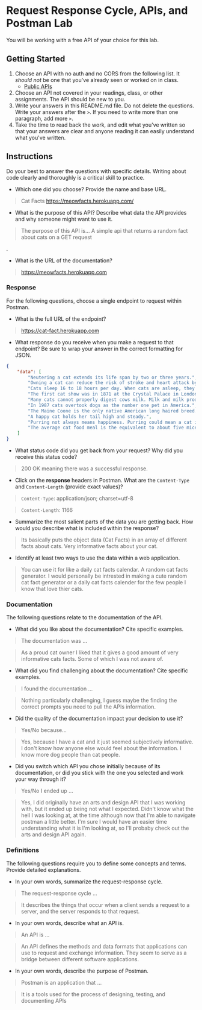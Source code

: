 # Request Response Cycle, APIs, and Postman Lab

You will be working with a free API of your choice for this lab.

## Getting Started

1. Choose an API with no auth and no CORS from the following list. It _should not_ be one that you've already seen or worked on in class.
   - [Public APIs](https://github.com/public-apis/public-apis)
1. Choose an API not covered in your readings, class, or other assignments. The API should be new to you.
1. Write your answers in this README.md file. Do not delete the questions. Write your answers after the `>`. If you need to write more than one paragraph, add more `>`.
1. Take the time to read back the work, and edit what you've written so that your answers are clear and anyone reading it can easily understand what you've written.

## Instructions

Do your best to answer the questions with specific details. Writing about code clearly and thoroughly is a critical skill to practice.

- Which one did you choose? Provide the name and base URL.

> Cat Facts
> https://meowfacts.herokuapp.com/

- What is the purpose of this API? Describe what data the API provides and why someone might want to use it.

> The purpose of this API is...
>A simple api that returns a random fact about cats on a GET request

.

- What is the URL of the documentation?

> https://meowfacts.herokuapp.com 

### Response

For the following questions, choose a single endpoint to request within Postman.

- What is the full URL of the endpoint?

> https://cat-fact.herokuapp.com
- What response do you receive when you make a request to that endpoint? Be sure to wrap your answer in the correct formatting for JSON.

```json
{
    "data": [
        "Neutering a cat extends its life span by two or three years.",
        "Owning a cat can reduce the risk of stroke and heart attack by a third.",
        "Cats sleep 16 to 18 hours per day. When cats are asleep, they are still alert to incoming stimuli. If you poke the tail of a sleeping cat, it will respond accordingly.",
        "The first cat show was in 1871 at the Crystal Palace in London.",
        "Many cats cannot properly digest cows milk. Milk and milk products give them diarrhea.",
        "In 1987 cats overtook dogs as the number one pet in America.",
        "The Maine Coone is the only native American long haired breed.",
        "A happy cat holds her tail high and steady.",
        "Purring not always means happiness. Purring could mean a cat is in terrible pain such as during childbirth. Kitten will purr to their mother to let her know they are getting enough milk while nursing. Purring is a process of inhaling and exhaling, usually performed while the mouth is closed. But don't worry, if your cat is purring while your gently petting her and holding her close to you - that is a happy cat!",
        "The average cat food meal is the equivalent to about five mice."
    ]
}


```

- What status code did you get back from your request? Why did you receive this status code?

> 200 OK meaning there was a successful response.

- Click on the **response** headers in Postman. What are the `Content-Type` and `Content-Length` (provide exact values)?

> `Content-Type`: application/json; charset=utf-8

> `Content-Length`: 1166

- Summarize the most salient parts of the data you are getting back. How would you describe what is included within the response?

> Its basically puts the object data (Cat Facts) in an array of different facts about cats. Very informative facts about your cat.


- Identify at least two ways to use the data within a web application.

> You can use it for like a daily cat facts calendar.
> A random cat facts generator. I would personally be intrested in making a cute random cat fact generator or a daily cat facts calender for the few people I know that love thier cats.

### Documentation

The following questions relate to the documentation of the API.

- What did you like about the documentation? Cite specific examples.

> The documentation was ...

> As a proud cat owner I liked that it gives a good amount of very informative cats facts. Some of which I was not aware of.

- What did you find challenging about the documentation? Cite specific examples.

> I found the documentation ...

> Nothing particularly challenging, I guess maybe the finding the correct prompts you need to pull the APIs information.

- Did the quality of the documentation impact your decision to use it?

> Yes/No because...

> Yes, because I have a cat and it just seemed subjectively informative. I don't know how anyone else would feel about the information. I know more dog people than cat people.

- Did you switch which API you chose initially because of its documentation, or did you stick with the one you selected and work your way through it?

> Yes/No I ended up ...

> Yes, I did originally have an arts and design API that I was working with, but it ended up being not what I expected. Didn't know what the hell I was  looking at, at the time although now that I'm able to navigate postman a little better. I'm sure I would have an easier time understanding what it is I'm looking at, so I'll probaby check out the arts and design API again.

### Definitions

The following questions require you to define some concepts and terms. Provide detailed explanations.

- In your own words, summarize the request-response cycle.

> The request-response cycle ...

> It describes the things that occur when a client sends a request to a server, and the server responds to that request. 

- In your own words, describe what an API is.

> An API is ...

>  An API defines the methods and data formats that applications can use to request and exchange information. They seem to serve as a bridge between different software applications.

- In your own words, describe the purpose of Postman.

> Postman is an application that ...

> It is a tools used for the process of designing, testing, and documenting APIs
